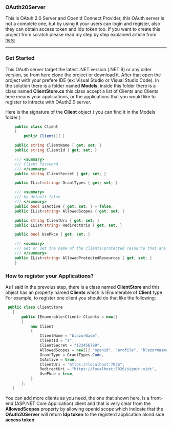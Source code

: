 ### OAuth20Server
This is OAtuh 2.0 Server and OpenId Connect Provider, this OAuth server is not a complete one,
but by using it your users can login and register, also they can obtain access token and Idp token too.
If you want to create this project from scratch please read my step by step explained article from [here](https://dev.to/mohammedahmed/build-your-own-oauth-20-server-and-openid-connect-provider-in-aspnet-core-60-1g1m) 

---
### Get Started
This OAuth server target the latest .NET version (.NET 9) or any older version, so from here clone the project or download it. After that open the project with your prefere IDE (ex: Visual Studio or Visual Studio Code).
In the solution there is a folder named **Models**, inside this folder there is a class named **ClientStore.cs** this class accept a list of Clients and Clients here
means your applications, or the applications that you would like to register to intracte with OAuth2.0 server.

Here is the signature of the **Client** object ( you can find it in the Models folder )
```C#
    public class Client
    {
        public Client(){ }

    public string ClientName { get; set; }
    public string ClientId { get; set; }

    /// <summary>
    /// Client Password
    /// </summary>
    public string ClientSecret { get; set; }

    public IList<string> GrantTypes { get; set; }

    /// <summary>
    /// by default false
    /// </summary>
    public bool IsActive { get; set; } = false;
    public IList<string> AllowedScopes { get; set; }

    public string ClientUri { get; set; }
    public IList<string> RedirectUris { get; set; }

    public bool UsePkce { get; set; }

    /// <summary>
    /// Get or set the name of the clients/protected resource that are releated to this Client.
    /// </summary>
    public IList<string> AllowedProtectedResources { get; set; }
    }
 ```
 ### How to register your Applications?
 As I said in the prevoius step, there is a class named **ClientStore** and this object has an property named **Clients** which is IEnumerable of **Client** type
 For example, to register one client you should do that like the following:
 ```C#
  public class ClientStore
    {
        public IEnumerable<Client> Clients = new[]
        {
            new Client
            {
                ClientName = "blazorWasm",
                ClientId = "1",
                ClientSecret = "123456789",
                AllowedScopes = new[]{ "openid", "profile", "blazorWasmapi.readandwrite" },
                GrantType = GrantTypes.Code,
                IsActive = true,
                ClientUri = "https://localhost:7026",
                RedirectUri = "https://localhost:7026/signin-oidc",
                UsePkce = true,
            }
        };
    }
 ```
 You can add more clients as you need, the one that shown here, is a front-end (ASP.NET Core Application) client and that is very clear from the **AllowedScopes** property by allowing openid scope which indicate that the **OAuth20Server** will return **Idp token** to the registerd application alond side **access token**.
